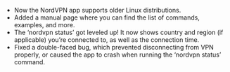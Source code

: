 * Now the NordVPN app supports older Linux distributions.
* Added a manual page where you can find the list of commands, examples, and more.
* The ‘nordvpn status’ got leveled up! It now shows country and region (if applicable) you’re connected to, as well as the connection time.
* Fixed a double-faced bug, which prevented disconnecting from VPN properly, or caused the app to crash when running the ‘nordvpn status’ command.